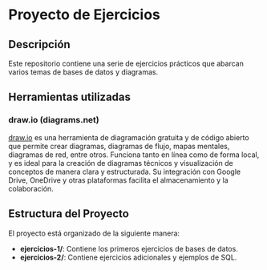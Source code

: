 # Proyecto de Ejercicios

## Descripción

Este repositorio contiene una serie de ejercicios prácticos que abarcan varios temas de bases de datos y diagramas.

## Herramientas utilizadas

### draw.io (diagrams.net)

[draw.io](https://app.diagrams.net) es una herramienta de diagramación gratuita y de código abierto que permite crear diagramas, diagramas de flujo, mapas mentales, diagramas de red, entre otros. Funciona tanto en línea como de forma local, y es ideal para la creación de diagramas técnicos y visualización de conceptos de manera clara y estructurada. Su integración con Google Drive, OneDrive y otras plataformas facilita el almacenamiento y la colaboración.

## Estructura del Proyecto

El proyecto está organizado de la siguiente manera:

- **ejercicios-1/**: Contiene los primeros ejercicios de bases de datos.
- **ejercicios-2/**: Contiene ejercicios adicionales y ejemplos de SQL.